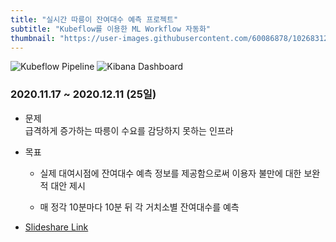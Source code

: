 ```yaml
---
title: "실시간 따릉이 잔여대수 예측 프로젝트"
subtitle: "Kubeflow를 이용한 ML Workflow 자동화"
thumbnail: "https://user-images.githubusercontent.com/60086878/102683128-112df080-4212-11eb-9305-7533bbb8be19.png"
---
```


![Kubeflow Pipeline](https://user-images.githubusercontent.com/60086878/102683151-3a4e8100-4212-11eb-9dbf-681af83f1c6b.png)
![Kibana Dashboard](https://user-images.githubusercontent.com/60086878/102683147-3458a000-4212-11eb-87a5-914c2f68b0cb.png)

### 2020.11.17 ~ 2020.12.11 (25일)
- 문제  
급격하게 증가하는 따릉이 수요를 감당하지 못하는 인프라

- 목표    
    - 실제 대여시점에 잔여대수 예측 정보를 제공함으로써 이용자 불만에 대한 보완적 대안 제시

    - 매 정각 10분마다 10분 뒤 각 거치소별 잔여대수를 예측

- [Slideshare Link](https://www2.slideshare.net/ssuser4c5412/ss-240320800)
